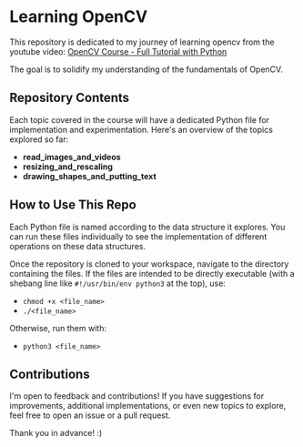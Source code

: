 # Learning OpenCV

This repository is dedicated to my journey of learning opencv from the youtube video: [OpenCV Course - Full Tutorial with Python](https://youtu.be/oXlwWbU8l2o?si=Jzr-lDntFkb-00fK)

The goal is to solidify my understanding of the fundamentals of OpenCV.

## Repository Contents
Each topic covered in the course will have a dedicated Python file for implementation and experimentation. Here's an overview of the topics explored so far:
- **read_images_and_videos**
- **resizing_and_rescaling**
- **drawing_shapes_and_putting_text**

## How to Use This Repo
Each Python file is named according to the data structure it explores. You can run these files individually to see the implementation of different operations on these data structures.

Once the repository is cloned to your workspace, navigate to the directory containing the files. If the files are intended to be directly executable (with a shebang line like `#!/usr/bin/env python3` at the top), use:
- `chmod +x <file_name>`
- `./<file_name>`

Otherwise, run them with:
- `python3 <file_name>`

## Contributions
I'm open to feedback and contributions! If you have suggestions for improvements, additional implementations, or even new topics to explore, feel free to open an issue or a pull request.

Thank you in advance! :)
